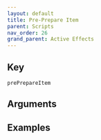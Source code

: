 ```yaml
---
layout: default
title: Pre-Prepare Item
parent: Scripts
nav_order: 26
grand_parent: Active Effects
---
```

## Key

`prePrepareItem`

## Arguments 

## Examples

